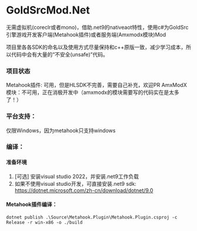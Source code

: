 # GoldSrcMod.Net

无需虚拟机(coreclr或者mono)，借助.net9的nativeaot特性，使用c#为GoldSrc引擎游戏开发客户端(Metahook插件)或者服务端(Amxmodx模块)Mod

项目里各各SDK的命名以及使用方式尽量保持和c++原版一致，减少学习成本，所以代码中会有大量的“不安全(unsafe)”代码。

### 项目状态
Metahook插件: 可用，但是HLSDK不完善，需要自己补充，欢迎PR
AmxModX模块：不可用，正在消极开发中（amxmodx的模块需要写的代码实在是太多了！）

### 平台支持：
仅限Windows，因为metahook只支持windows

### 编译：
#### 准备环境
1. [可选] 安装visual studio 2022，并安装.net9工作负载
2. 如果不使用visual studio开发，可直接安装.net9 sdk: https://dotnet.microsoft.com/zh-cn/download/dotnet/9.0

#### Metahook插件编译：

```shell
dotnet publish .\Source\Metahook.Plugin\Metahook.Plugin.csproj -c Release -r win-x86 -o ./build
```
